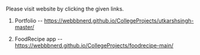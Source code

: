 Please visit website by clicking the given links.

1. Portfolio --
https://webbbnerd.github.io/CollegeProjects/utkarshsingh-master/

2. FoodRecipe app --
https://webbbnerd.github.io/CollegeProjects/foodrecipe-main/
